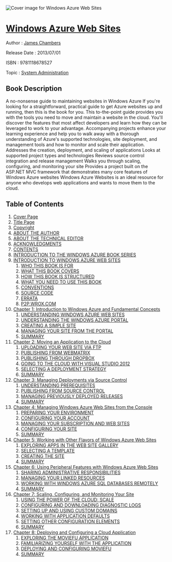 ![Cover image for Windows Azure Web Sites](https://imgdetail.ebookreading.net/cover/cover/system_admin/EB9781118678527.jpg)

[Windows Azure Web Sites](https://ebookreading.net/view/book/Windows+Azure+Web+Sites-EB9781118678527_1.html "Windows Azure Web Sites")
====================================================================================================================

Author : [James Chambers](https://ebookreading.net/search/author/James+Chambers)

Release Date : 2013/07/01

ISBN : 9781118678527

Topic : [System Administration](https://ebookreading.net/search/category/system-administration)

Book Description
-----------------

A no-nonsense guide to maintaining websites in Windows Azure
If you're looking for a straightforward, practical guide to get Azure websites up and running, then this is the book for you. This to-the-point guide provides you with the tools you need to move and maintain a website in the cloud. You'll discover the features that most affect developers and learn how they can be leveraged to work to your advantage. Accompanying projects enhance your learning experience and help you to walk away with a thorough understanding of Azure's supported technologies, site deployment, and management tools and how to monitor and scale their application.
Addresses the creation, deployment, and scaling of applications
Looks at supported project types and technologies
Reviews source control integration and release management
Walks you through scaling, configuring, and monitoring your site
Provides a project built on the ASP.NET MVC framework that demonstrates many core features of Windows Azure websites
Windows Azure Websites is an ideal resource for anyone who develops web applications and wants to move them to the cloud.
              
Table of Contents
-----------------

1. [Cover Page](https://ebookreading.net/view/book/Windows+Azure+Web+Sites-EB9781118678527_1.html)
1. [Title Page](https://ebookreading.net/view/book/Windows+Azure+Web+Sites-EB9781118678527_3.html)
1. [Copyright](https://ebookreading.net/view/book/Windows+Azure+Web+Sites-EB9781118678527_4.html)
1. [ABOUT THE AUTHOR](https://ebookreading.net/view/book/Windows+Azure+Web+Sites-EB9781118678527_5.html#author)
1. [ABOUT THE TECHNICAL EDITOR](https://ebookreading.net/view/book/Windows+Azure+Web+Sites-EB9781118678527_5.html#technical-editor)
1. [ACKNOWLEDGMENTS](https://ebookreading.net/view/book/Windows+Azure+Web+Sites-EB9781118678527_6.html)
1. [CONTENTS](https://ebookreading.net/view/book/Windows+Azure+Web+Sites-EB9781118678527_7.html)
1. [INTRODUCTION TO THE WINDOWS AZURE BOOK SERIES](https://ebookreading.net/view/book/Windows+Azure+Web+Sites-EB9781118678527_8.html#introduction01)
1. [INTRODUCTION TO WINDOWS AZURE WEB SITES](https://ebookreading.net/view/book/Windows+Azure+Web+Sites-EB9781118678527_9.html#introduction02)
    1. [WHO THIS BOOK IS FOR](https://ebookreading.net/view/book/Windows+Azure+Web+Sites-EB9781118678527_9.html#introduction02-sec0)
    1. [WHAT THIS BOOK COVERS](https://ebookreading.net/view/book/Windows+Azure+Web+Sites-EB9781118678527_9.html#introduction02-sec0)
    1. [HOW THIS BOOK IS STRUCTURED](https://ebookreading.net/view/book/Windows+Azure+Web+Sites-EB9781118678527_9.html#introduction02-sec0)
    1. [WHAT YOU NEED TO USE THIS BOOK](https://ebookreading.net/view/book/Windows+Azure+Web+Sites-EB9781118678527_9.html#introduction02-sec0)
    1. [CONVENTIONS](https://ebookreading.net/view/book/Windows+Azure+Web+Sites-EB9781118678527_9.html#introduction02-sec0)
    1. [SOURCE CODE](https://ebookreading.net/view/book/Windows+Azure+Web+Sites-EB9781118678527_9.html#introduction02-sec0)
    1. [ERRATA](https://ebookreading.net/view/book/Windows+Azure+Web+Sites-EB9781118678527_9.html#introduction02-sec0)
    1. [P2P.WROX.COM](https://ebookreading.net/view/book/Windows+Azure+Web+Sites-EB9781118678527_9.html#introduction02-sec0)
1. [Chapter 1: Introduction to Windows Azure and Fundamental Concepts](https://ebookreading.net/view/book/Windows+Azure+Web+Sites-EB9781118678527_10.html#chap1)
    1. [UNDERSTANDING WINDOWS AZURE WEB SITES](https://ebookreading.net/view/book/Windows+Azure+Web+Sites-EB9781118678527_10.html#chap1-sec001)
    1. [UNDERSTANDING THE WINDOWS AZURE PORTAL](https://ebookreading.net/view/book/Windows+Azure+Web+Sites-EB9781118678527_10.html#chap1-sec002)
    1. [CREATING A SIMPLE SITE](https://ebookreading.net/view/book/Windows+Azure+Web+Sites-EB9781118678527_10.html#chap1-sec003)
    1. [MANAGING YOUR SITE FROM THE PORTAL](https://ebookreading.net/view/book/Windows+Azure+Web+Sites-EB9781118678527_10.html#chap1-sec004)
    1. [SUMMARY](https://ebookreading.net/view/book/Windows+Azure+Web+Sites-EB9781118678527_10.html#chap1-sec010)
1. [Chapter 2: Moving an Application to the Cloud](https://ebookreading.net/view/book/Windows+Azure+Web+Sites-EB9781118678527_11.html#chap2)
    1. [UPLOADING YOUR WEB SITE VIA FTP](https://ebookreading.net/view/book/Windows+Azure+Web+Sites-EB9781118678527_11.html#chap2-sec001)
    1. [PUBLISHING FROM WEBMATRIX](https://ebookreading.net/view/book/Windows+Azure+Web+Sites-EB9781118678527_11.html#chap2-sec006)
    1. [PUBLISHING THROUGH DROPBOX](https://ebookreading.net/view/book/Windows+Azure+Web+Sites-EB9781118678527_11.html#chap2-sec009)
    1. [GOING TO THE CLOUD WITH VISUAL STUDIO 2012](https://ebookreading.net/view/book/Windows+Azure+Web+Sites-EB9781118678527_11.html#chap2-sec012)
    1. [SELECTING A DEPLOYMENT STRATEGY](https://ebookreading.net/view/book/Windows+Azure+Web+Sites-EB9781118678527_11.html#chap2-sec015)
    1. [SUMMARY](https://ebookreading.net/view/book/Windows+Azure+Web+Sites-EB9781118678527_11.html#chap2-sec016)
1. [Chapter 3: Managing Deployments via Source Control](https://ebookreading.net/view/book/Windows+Azure+Web+Sites-EB9781118678527_12.html#chap3)
    1. [UNDERSTANDING PREREQUISITES](https://ebookreading.net/view/book/Windows+Azure+Web+Sites-EB9781118678527_12.html#chap3-sec001)
    1. [PUBLISHING FROM SOURCE CONTROL](https://ebookreading.net/view/book/Windows+Azure+Web+Sites-EB9781118678527_12.html#chap3-sec002)
    1. [MANAGING PREVIOUSLY DEPLOYED RELEASES](https://ebookreading.net/view/book/Windows+Azure+Web+Sites-EB9781118678527_12.html#chap3-sec007)
    1. [SUMMARY](https://ebookreading.net/view/book/Windows+Azure+Web+Sites-EB9781118678527_12.html#chap3-sec008)
1. [Chapter 4: Managing Windows Azure Web Sites from the Console](https://ebookreading.net/view/book/Windows+Azure+Web+Sites-EB9781118678527_13.html#chap4)
    1. [PREPARING YOUR ENVIRONMENT](https://ebookreading.net/view/book/Windows+Azure+Web+Sites-EB9781118678527_13.html#chap4-sec001)
    1. [CONFIGURING YOUR ACCOUNT](https://ebookreading.net/view/book/Windows+Azure+Web+Sites-EB9781118678527_13.html#chap4-sec002)
    1. [MANAGING YOUR SUBSCRIPTION AND WEB SITES](https://ebookreading.net/view/book/Windows+Azure+Web+Sites-EB9781118678527_13.html#chap4-sec006)
    1. [CONFIGURING YOUR SITE](https://ebookreading.net/view/book/Windows+Azure+Web+Sites-EB9781118678527_13.html#chap4-sec011)
    1. [SUMMARY](https://ebookreading.net/view/book/Windows+Azure+Web+Sites-EB9781118678527_13.html#chap4-sec014)
1. [Chapter 5: Working with Other Flavors of Windows Azure Web Sites](https://ebookreading.net/view/book/Windows+Azure+Web+Sites-EB9781118678527_14.html#chap5)
    1. [EXPLORING APPS IN THE WEB SITE GALLERY](https://ebookreading.net/view/book/Windows+Azure+Web+Sites-EB9781118678527_14.html#chap5-sec001)
    1. [SELECTING A TEMPLATE](https://ebookreading.net/view/book/Windows+Azure+Web+Sites-EB9781118678527_14.html#chap5-sec002)
    1. [CREATING THE SITE](https://ebookreading.net/view/book/Windows+Azure+Web+Sites-EB9781118678527_14.html#chap5-sec004)
    1. [SUMMARY](https://ebookreading.net/view/book/Windows+Azure+Web+Sites-EB9781118678527_14.html#chap5-sec009)
1. [Chapter 6: Using Peripheral Features with Windows Azure Web Sites](https://ebookreading.net/view/book/Windows+Azure+Web+Sites-EB9781118678527_15.html#chap6)
    1. [SHARING ADMINISTRATIVE RESPONSIBILITIES](https://ebookreading.net/view/book/Windows+Azure+Web+Sites-EB9781118678527_15.html#chap6-sec001)
    1. [MANAGING YOUR LINKED RESOURCES](https://ebookreading.net/view/book/Windows+Azure+Web+Sites-EB9781118678527_15.html#chap6-sec004)
    1. [WORKING WITH WINDOWS AZURE SQL DATABASES REMOTELY](https://ebookreading.net/view/book/Windows+Azure+Web+Sites-EB9781118678527_15.html#chap6-sec005)
    1. [SUMMARY](https://ebookreading.net/view/book/Windows+Azure+Web+Sites-EB9781118678527_15.html#chap6-sec008)
1. [Chapter 7: Scaling, Configuring, and Monitoring Your Site](https://ebookreading.net/view/book/Windows+Azure+Web+Sites-EB9781118678527_16.html#chap7)
    1. [USING THE POWER OF THE CLOUD: SCALE](https://ebookreading.net/view/book/Windows+Azure+Web+Sites-EB9781118678527_16.html#chap7-sec001)
    1. [CONFIGURING AND DOWNLOADING DIAGNOSTIC LOGS](https://ebookreading.net/view/book/Windows+Azure+Web+Sites-EB9781118678527_16.html#chap7-sec005)
    1. [SETTING UP AND USING CUSTOM DOMAINS](https://ebookreading.net/view/book/Windows+Azure+Web+Sites-EB9781118678527_16.html#chap7-sec009)
    1. [WORKING WITH APPLICATION DEFAULTS](https://ebookreading.net/view/book/Windows+Azure+Web+Sites-EB9781118678527_16.html#chap7-sec010)
    1. [SETTING OTHER CONFIGURATION ELEMENTS](https://ebookreading.net/view/book/Windows+Azure+Web+Sites-EB9781118678527_16.html#chap7-sec013)
    1. [SUMMARY](https://ebookreading.net/view/book/Windows+Azure+Web+Sites-EB9781118678527_16.html#chap7-sec017)
1. [Chapter 8: Deploying and Configuring a Cloud Application](https://ebookreading.net/view/book/Windows+Azure+Web+Sites-EB9781118678527_17.html#chap8)
    1. [EXPLORING THE MOVIEFU APPLICATION](https://ebookreading.net/view/book/Windows+Azure+Web+Sites-EB9781118678527_17.html#chap8-sec001)
    1. [FAMILIARIZING YOURSELF WITH THE APPLICATION](https://ebookreading.net/view/book/Windows+Azure+Web+Sites-EB9781118678527_17.html#chap8-sec012)
    1. [DEPLOYING AND CONFIGURING MOVIEFU](https://ebookreading.net/view/book/Windows+Azure+Web+Sites-EB9781118678527_17.html#chap8-sec016)
    1. [SUMMARY](https://ebookreading.net/view/book/Windows+Azure+Web+Sites-EB9781118678527_17.html#chap8-sec021)
